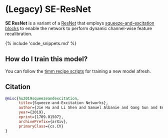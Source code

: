 # (Legacy) SE-ResNet

**SE ResNet** is a variant of a [ResNet](https://www.paperswithcode.com/method/resnet) that employs [squeeze-and-excitation blocks](https://paperswithcode.com/method/squeeze-and-excitation-block) to enable the network to perform dynamic channel-wise feature recalibration.

{% include 'code_snippets.md' %}

## How do I train this model?

You can follow the [timm recipe scripts](https://rwightman.github.io/pytorch-image-models/scripts/) for training a new model afresh.

## Citation

```BibTeX
@misc{hu2019squeezeandexcitation,
      title={Squeeze-and-Excitation Networks}, 
      author={Jie Hu and Li Shen and Samuel Albanie and Gang Sun and Enhua Wu},
      year={2019},
      eprint={1709.01507},
      archivePrefix={arXiv},
      primaryClass={cs.CV}
}
```

<!--
Type: model-index
Collections:
- Name: Legacy SE ResNet
  Paper:
    Title: Squeeze-and-Excitation Networks
    URL: https://paperswithcode.com/paper/squeeze-and-excitation-networks
Models:
- Name: legacy_seresnet101
  In Collection: Legacy SE ResNet
  Metadata:
    FLOPs: 9762614000
    Parameters: 49330000
    File Size: 197822624
    Architecture:
    - 1x1 Convolution
    - Batch Normalization
    - Bottleneck Residual Block
    - Convolution
    - Global Average Pooling
    - Max Pooling
    - ReLU
    - Residual Block
    - Residual Connection
    - Softmax
    - Squeeze-and-Excitation Block
    Tasks:
    - Image Classification
    Training Techniques:
    - Label Smoothing
    - SGD with Momentum
    - Weight Decay
    Training Data:
    - ImageNet
    Training Resources: 8x NVIDIA Titan X GPUs
    ID: legacy_seresnet101
    LR: 0.6
    Epochs: 100
    Layers: 101
    Dropout: 0.2
    Crop Pct: '0.875'
    Momentum: 0.9
    Batch Size: 1024
    Image Size: '224'
    Interpolation: bilinear
  Code: https://github.com/rwightman/pytorch-image-models/blob/d8e69206be253892b2956341fea09fdebfaae4e3/timm/models/senet.py#L426
  Weights: https://github.com/rwightman/pytorch-image-models/releases/download/v0.1-cadene/se_resnet101-7e38fcc6.pth
  Results:
  - Task: Image Classification
    Dataset: ImageNet
    Metrics:
      Top 1 Accuracy: 78.38%
      Top 5 Accuracy: 94.26%
- Name: legacy_seresnet152
  In Collection: Legacy SE ResNet
  Metadata:
    FLOPs: 14553578160
    Parameters: 66819999
    File Size: 268033864
    Architecture:
    - 1x1 Convolution
    - Batch Normalization
    - Bottleneck Residual Block
    - Convolution
    - Global Average Pooling
    - Max Pooling
    - ReLU
    - Residual Block
    - Residual Connection
    - Softmax
    - Squeeze-and-Excitation Block
    Tasks:
    - Image Classification
    Training Techniques:
    - Label Smoothing
    - SGD with Momentum
    - Weight Decay
    Training Data:
    - ImageNet
    Training Resources: 8x NVIDIA Titan X GPUs
    ID: legacy_seresnet152
    LR: 0.6
    Epochs: 100
    Layers: 152
    Dropout: 0.2
    Crop Pct: '0.875'
    Momentum: 0.9
    Batch Size: 1024
    Image Size: '224'
    Interpolation: bilinear
  Code: https://github.com/rwightman/pytorch-image-models/blob/d8e69206be253892b2956341fea09fdebfaae4e3/timm/models/senet.py#L433
  Weights: https://github.com/rwightman/pytorch-image-models/releases/download/v0.1-cadene/se_resnet152-d17c99b7.pth
  Results:
  - Task: Image Classification
    Dataset: ImageNet
    Metrics:
      Top 1 Accuracy: 78.67%
      Top 5 Accuracy: 94.38%
- Name: legacy_seresnet18
  In Collection: Legacy SE ResNet
  Metadata:
    FLOPs: 2328876024
    Parameters: 11780000
    File Size: 47175663
    Architecture:
    - 1x1 Convolution
    - Batch Normalization
    - Bottleneck Residual Block
    - Convolution
    - Global Average Pooling
    - Max Pooling
    - ReLU
    - Residual Block
    - Residual Connection
    - Softmax
    - Squeeze-and-Excitation Block
    Tasks:
    - Image Classification
    Training Techniques:
    - Label Smoothing
    - SGD with Momentum
    - Weight Decay
    Training Data:
    - ImageNet
    Training Resources: 8x NVIDIA Titan X GPUs
    ID: legacy_seresnet18
    LR: 0.6
    Epochs: 100
    Layers: 18
    Dropout: 0.2
    Crop Pct: '0.875'
    Momentum: 0.9
    Batch Size: 1024
    Image Size: '224'
    Interpolation: bicubic
  Code: https://github.com/rwightman/pytorch-image-models/blob/d8e69206be253892b2956341fea09fdebfaae4e3/timm/models/senet.py#L405
  Weights: https://github.com/rwightman/pytorch-image-models/releases/download/v0.1-weights/seresnet18-4bb0ce65.pth
  Results:
  - Task: Image Classification
    Dataset: ImageNet
    Metrics:
      Top 1 Accuracy: 71.74%
      Top 5 Accuracy: 90.34%
- Name: legacy_seresnet34
  In Collection: Legacy SE ResNet
  Metadata:
    FLOPs: 4706201004
    Parameters: 21960000
    File Size: 87958697
    Architecture:
    - 1x1 Convolution
    - Batch Normalization
    - Bottleneck Residual Block
    - Convolution
    - Global Average Pooling
    - Max Pooling
    - ReLU
    - Residual Block
    - Residual Connection
    - Softmax
    - Squeeze-and-Excitation Block
    Tasks:
    - Image Classification
    Training Techniques:
    - Label Smoothing
    - SGD with Momentum
    - Weight Decay
    Training Data:
    - ImageNet
    Training Resources: 8x NVIDIA Titan X GPUs
    ID: legacy_seresnet34
    LR: 0.6
    Epochs: 100
    Layers: 34
    Dropout: 0.2
    Crop Pct: '0.875'
    Momentum: 0.9
    Batch Size: 1024
    Image Size: '224'
    Interpolation: bilinear
  Code: https://github.com/rwightman/pytorch-image-models/blob/d8e69206be253892b2956341fea09fdebfaae4e3/timm/models/senet.py#L412
  Weights: https://github.com/rwightman/pytorch-image-models/releases/download/v0.1-weights/seresnet34-a4004e63.pth
  Results:
  - Task: Image Classification
    Dataset: ImageNet
    Metrics:
      Top 1 Accuracy: 74.79%
      Top 5 Accuracy: 92.13%
- Name: legacy_seresnet50
  In Collection: Legacy SE ResNet
  Metadata:
    FLOPs: 4974351024
    Parameters: 28090000
    File Size: 112611220
    Architecture:
    - 1x1 Convolution
    - Batch Normalization
    - Bottleneck Residual Block
    - Convolution
    - Global Average Pooling
    - Max Pooling
    - ReLU
    - Residual Block
    - Residual Connection
    - Softmax
    - Squeeze-and-Excitation Block
    Tasks:
    - Image Classification
    Training Techniques:
    - Label Smoothing
    - SGD with Momentum
    - Weight Decay
    Training Data:
    - ImageNet
    Training Resources: 8x NVIDIA Titan X GPUs
    ID: legacy_seresnet50
    LR: 0.6
    Epochs: 100
    Layers: 50
    Dropout: 0.2
    Crop Pct: '0.875'
    Momentum: 0.9
    Image Size: '224'
    Interpolation: bilinear
    Minibatch Size: 1024
  Code: https://github.com/rwightman/pytorch-image-models/blob/d8e69206be253892b2956341fea09fdebfaae4e3/timm/models/senet.py#L419
  Weights: https://github.com/rwightman/pytorch-image-models/releases/download/v0.1-cadene/se_resnet50-ce0d4300.pth
  Results:
  - Task: Image Classification
    Dataset: ImageNet
    Metrics:
      Top 1 Accuracy: 77.64%
      Top 5 Accuracy: 93.74%
-->
